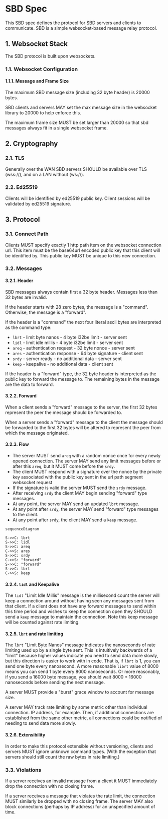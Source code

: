 # SBD Spec

This SBD spec defines the protocol for SBD servers and clients to communicate.
SBD is a simple websocket-based message relay protocol. 

## 1. Websocket Stack

The SBD protocol is built upon websockets.

### 1.1. Websocket Configuration

#### 1.1.1. Message and Frame Size

The maximum SBD message size (including 32 byte header) is 20000 bytes.

SBD clients and servers MAY set the max message size in the websocket library to 20000 to help enforce this.

The maximum frame size MUST be set larger than 20000 so that sbd messages always fit in a single websocket frame.

## 2. Cryptography

### 2.1. TLS

Generally over the WAN SBD servers SHOULD be available over TLS (wss://), and on a LAN without (ws://).

### 2.2. Ed25519

Clients will be identified by ed25519 public key. Client sessions will be validated by ed25519 signature.

## 3. Protocol

### 3.1. Connect Path

Clients MUST specify exactly 1 http path item on the websocket connection url.
This item must be the base64url encoded public key that this client will be identified by.
This public key MUST be unique to this new connection.

### 3.2. Messages

#### 3.2.1. Header

SBD messages always contain first a 32 byte header. Messages less than 32 bytes are invalid.

If the header starts with 28 zero bytes, the message is a "command". Otherwise, the message is a "forward".

If the header is a "command" the next four literal ascii bytes are interpreted as the command type:

- `lbrt` - limit byte nanos - 4 byte i32be limit - server sent
- `lidl` - limit idle millis - 4 byte i32be limit - server sent
- `areq` - authentication request - 32 byte nonce - server sent
- `ares` - authentication response - 64 byte signature - client sent
- `srdy` - server ready - no additional data - server sent
- `keep` - keepalive - no additional data - client sent

If the header is a "forward" type, the 32 byte header is interpreted as the public key to forward the message to.
The remaining bytes in the message are the data to forward.

#### 3.2.2. Forward

When a client sends a "forward" message to the server, the first 32 bytes represent the
peer the message should be forwarded to.

When a server sends a "forward" message to the client the message should be forwarded to
the first 32 bytes will be altered to represent the peer from which the message originated.

#### 3.2.3. Flow

- The server MUST send `areq` with a random nonce once for every newly opened connection.
  The server MAY send any limit messages before or after this `areq`, but it MUST come before the `srdy`.
- The client MUST respond with a signature over the nonce by the private key associated with the public key
  sent in the url path segment websocket request
- If the signature is valid the server MUST send the `srdy` message.
- After receiving `srdy` the client MAY begin sending "forward" type messages.
- At any point, the server MAY send an updated `lbrt` message.
- At any point after `srdy`, the server MAY send "forward" type messages to the client.
- At any point after `srdy`, the client MAY send a `keep` message.

```mermaid
sequenceDiagram

S->>C: lbrt
S->>C: lidl
S->>C: areq
C->>S: ares
S->>C: srdy
C->>S: "forward"
S->>C: "forward"
S->>C: lbrt
C->>S: keep
```

#### 3.2.4. `lidl` and Keepalive

The `lidl` "Limit Idle Millis" message is the millisecond count the server will keep a connection around
without having seen any messages sent from that client. If a client does not have any forward messages
to send within this time period and wishes to keep the connection open they SHOULD send a `keep` message
to maintain the connection. Note this keep message will be counted against rate limiting.

#### 3.2.5. `lbrt` and rate limiting

The `lbrt` "Limit Byte Nanos" message indicates the nanoseconds of rate limiting used up by a single byte sent.
This is intuitively backwards of a "limit" because higher values indicate you need to send data more slowly,
but this direction is easier to work with in code. That is, if `lbrt` is 1, you can send one byte every nanosecond.
A more reasonable `librt` value of 8000 means you can send 1 byte every 8000 nanoseconds. Or more reasonably,
if you send a 16000 byte message, you should wait 8000 * 16000 nanoseconds before sending the next message.

A server MUST provide a "burst" grace window to account for message size.

A server MAY track rate limiting by some metric other than individual connection. IP address, for example.
Then, if additional connections are established from the same other metric, all connections could be notified
of needing to send data more slowly.

#### 3.2.6. Extensibility

In order to make this protocol extensible without versioning, clients and servers MUST ignore unknown command types.
(With the exception that servers should still count the raw bytes in rate limiting.)

### 3.3. Violations

If a server receives an invalid message from a client it MUST immediately drop the connection with no closing frame.

If a server receives a message that violates the rate limit, the connection MUST similarly be dropped with no closing frame.
The server MAY also block connections (perhaps by IP address) for an unspecified amount of time.
